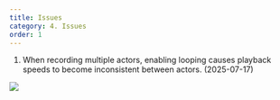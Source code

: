 ```yaml
---
title: Issues
category: 4. Issues
order: 1
---
```


1. When recording multiple actors, enabling looping causes playback speeds to become inconsistent between actors. (2025-07-17)

![](//placehold.it/800x600)



<!-- If an issue occurs, please contact us with a description and logs. -->